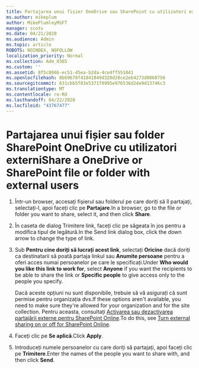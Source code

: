 ```yaml
---
title: Partajarea unui fișier OneDrive sau SharePoint cu utilizatori externi
ms.author: mikeplum
author: MikePlumleyMSFT
manager: scotv
ms.date: 04/21/2020
ms.audience: Admin
ms.topic: article
ROBOTS: NOINDEX, NOFOLLOW
localization_priority: Normal
ms.collection: Adm_O365
ms.custom: ''
ms.assetid: 8f5c866b-ec51-45ea-b2da-4ce4ff551041
ms.openlocfilehash: 8b69678f41841849d320d28ce2eb4273d0068756
ms.sourcegitcommit: 631cbb5f03e5371f0995e976536d24e9d13746c3
ms.translationtype: MT
ms.contentlocale: ro-RO
ms.lasthandoff: 04/22/2020
ms.locfileid: "43767477"
---
```

# <a name="share-a-onedrive-or-sharepoint-file-or-folder-with-external-users"></a><span data-ttu-id="92dcd-102">Partajarea unui fișier sau folder SharePoint OneDrive cu utilizatori externi</span><span class="sxs-lookup"><span data-stu-id="92dcd-102">Share a OneDrive or SharePoint file or folder with external users</span></span>

1. <span data-ttu-id="92dcd-103">Într-un browser, accesați fișierul sau folderul pe care doriți să îl partajați, selectați-l, apoi faceți clic pe **Partajare**.</span><span class="sxs-lookup"><span data-stu-id="92dcd-103">In a browser, go to the file or folder you want to share, select it, and then click **Share**.</span></span>
    
2. <span data-ttu-id="92dcd-104">În caseta de dialog Trimitere link, faceți clic pe săgeata în jos pentru a modifica tipul de legătură.</span><span class="sxs-lookup"><span data-stu-id="92dcd-104">In the Send link dialog box, click the down arrow to change the type of link.</span></span>
    
3. <span data-ttu-id="92dcd-105">Sub **Pentru cine doriți să lucrați acest link**, selectați **Oricine** dacă doriți ca destinatarii să poată partaja linkul sau **Anumite persoane** pentru a oferi acces numai persoanelor pe care le specificați.</span><span class="sxs-lookup"><span data-stu-id="92dcd-105">Under **Who would you like this link to work for**, select **Anyone** if you want the recipients to be able to share the link or **Specific people** to give access only to the people you specify.</span></span> 
    
    <span data-ttu-id="92dcd-106">Dacă aceste opțiuni nu sunt disponibile, trebuie să vă asigurați că sunt permise pentru organizația dvs.</span><span class="sxs-lookup"><span data-stu-id="92dcd-106">If these options aren't available, you need to make sure they're allowed for your organization and for the site collection.</span></span> <span data-ttu-id="92dcd-107">Pentru aceasta, consultați [Activarea sau dezactivarea partajării externe pentru SharePoint Online](https://go.microsoft.com/fwlink/?linkid=866426).</span><span class="sxs-lookup"><span data-stu-id="92dcd-107">To do this, see [Turn external sharing on or off for SharePoint Online](https://go.microsoft.com/fwlink/?linkid=866426).</span></span>
    
4. <span data-ttu-id="92dcd-108">Faceți clic pe **Se aplică**.</span><span class="sxs-lookup"><span data-stu-id="92dcd-108">Click **Apply**.</span></span>
    
5. <span data-ttu-id="92dcd-109">Introduceți numele persoanelor cu care doriți să partajați, apoi faceți clic pe **Trimitere**.</span><span class="sxs-lookup"><span data-stu-id="92dcd-109">Enter the names of the people you want to share with, and then click **Send**.</span></span>
    

